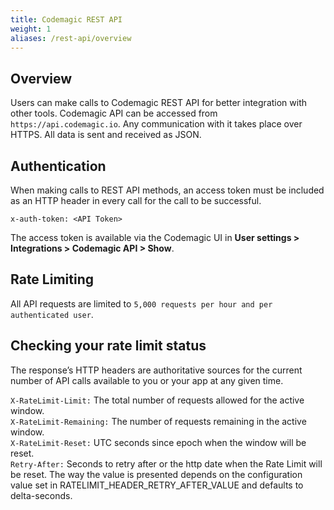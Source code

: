```yaml
---
title: Codemagic REST API
weight: 1
aliases: /rest-api/overview
---
```


## Overview

Users can make calls to Codemagic REST API for better integration with other tools. Codemagic API can be accessed from `https://api.codemagic.io`. Any communication with it takes place over HTTPS. All data is sent and received as JSON.

## Authentication

When making calls to REST API methods, an access token must be included as an HTTP header in every call for the call to be successful.

```
x-auth-token: <API Token>
```

The access token is available via the Codemagic UI in **User settings > Integrations > Codemagic API > Show**.

## Rate Limiting

All API requests are limited to `5,000 requests per hour and per authenticated user`.

## Checking your rate limit status

The response’s HTTP headers are authoritative sources for the current number of API calls available to you or your app at any given time.

`X-RateLimit-Limit:` The total number of requests allowed for the active window.  
`X-RateLimit-Remaining:` The number of requests remaining in the active window.  
`X-RateLimit-Reset:` UTC seconds since epoch when the window will be reset.  
`Retry-After:` Seconds to retry after or the http date when the Rate Limit will be reset. The way the value is presented depends on the configuration value set in RATELIMIT_HEADER_RETRY_AFTER_VALUE and defaults to delta-seconds.

